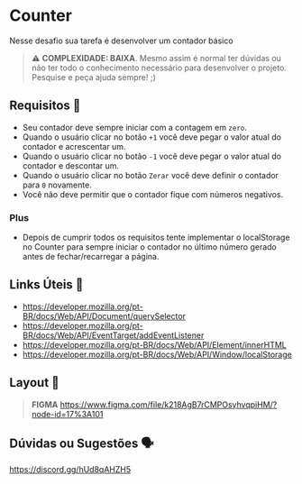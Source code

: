 # Counter

Nesse desafio sua tarefa é desenvolver um contador básico

> ⚠️ **COMPLEXIDADE: BAIXA**. Mesmo assim é normal ter dúvidas ou não ter todo o conhecimento necessário para desenvolver o projeto. Pesquise e peça ajuda sempre! ;)

## Requisitos 📌

- Seu contador deve sempre iniciar com a contagem em `zero`.
- Quando o usuário clicar no botão `+1` você deve pegar o valor atual do contador e acrescentar um.
- Quando o usuário clicar no botão `-1` você deve pegar o valor atual do contador e descontar um.
- Quando o usuário clicar no botão `Zerar` você deve definir o contador para `0` novamente.
- Você não deve permitir que o contador fique com números negativos.

### Plus

- Depois de cumprir todos os requisitos tente implementar o localStorage no Counter para sempre iniciar o contador no último número gerado antes de fechar/recarregar a página.

## Links Úteis 🔗

- https://developer.mozilla.org/pt-BR/docs/Web/API/Document/querySelector
- https://developer.mozilla.org/pt-BR/docs/Web/API/EventTarget/addEventListener
- https://developer.mozilla.org/pt-BR/docs/Web/API/Element/innerHTML
- https://developer.mozilla.org/pt-BR/docs/Web/API/Window/localStorage

## Layout 🎨

> **FIGMA**
> https://www.figma.com/file/k218AgB7rCMPOsyhvqpiHM/?node-id=17%3A101

## Dúvidas ou Sugestões 🗣️

https://discord.gg/hUd8qAHZH5